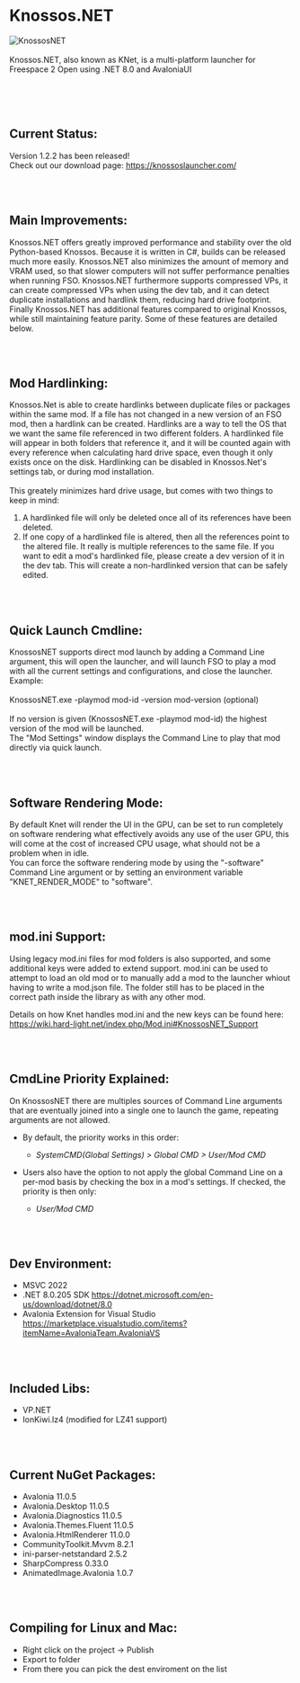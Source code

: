 # Knossos.NET<br />
![KnossosNET](https://i.imgur.com/HGmL9iI.png)
<br />
<br />
Knossos.NET, also known as KNet, is a multi-platform launcher for Freespace 2 Open using .NET 8.0 and AvaloniaUI<br />
<br />

<br /><br />
## **Current Status:**<br />
Version 1.2.2 has been released!<br />
Check out our download page: https://knossoslauncher.com/<br />

<br /><br />
## **Main Improvements:**<br />
Knossos.NET offers greatly improved performance and stability over the old Python-based Knossos.  Because it is written in C#, builds can be released much more easily.  Knossos.NET also minimizes the amount of memory and VRAM used, so that slower computers will not suffer performance penalties when running FSO.  Knossos.NET furthermore supports compressed VPs, it can create compressed VPs when using the dev tab, and it can detect duplicate installations and hardlink them, reducing hard drive footprint. Finally Knossos.NET has additional features compared to original Knossos, while still maintaining feature parity.  Some of these features are detailed below.

<br /><br />
## **Mod Hardlinking:**<br />
Knossos.Net is able to create hardlinks between duplicate files or packages within the same mod.  If a file has not changed in a new version of an FSO mod, then a hardlink can be created.  Hardlinks are a way to tell the OS that we want the same file referenced in two different folders.  A hardlinked file will appear in both folders that reference it, and it will be counted again with every reference when calculating hard drive space, even though it only exists once on the disk.  Hardlinking can be disabled in Knossos.Net's settings tab, or during mod installation.
<br /><br />
This greately minimizes hard drive usage, but comes with two things to keep in mind: 
<br />
1) A hardlinked file will only be deleted once all of its references have been deleted.
2) If one copy of a hardlinked file is altered, then all the references point to the altered file. It really is multiple references to the same file.  If you want to edit a mod's hardlinked file, please create a dev version of it in the dev tab.  This will create a non-hardlinked version that can be safely edited.

<br /><br />
## **Quick Launch Cmdline:**<br />
KnossosNET supports direct mod launch by adding a Command Line argument, this will open the launcher, and will launch FSO to play a mod with all the current settings and configurations, and close the launcher.<br />
Example:<br />
<br />
KnossosNET.exe -playmod mod-id -version mod-version (optional)<br />
<br />
If no version is given (KnossosNET.exe -playmod mod-id) the highest version of the mod will be launched.<br />
The "Mod Settings" window displays the Command Line to play that mod directly via quick launch.<br />

<br /><br />
## **Software Rendering Mode:**<br />
By default Knet will render the UI in the GPU, can be set to run completely on software rendering what effectively avoids any use of the user GPU, this will come at the cost of increased CPU usage, what should not be a problem when in idle.
<br />
You can force the software rendering mode by using the "-software" Command Line argument or by setting an environment variable "KNET_RENDER_MODE" to "software".

<br /><br />
## **mod.ini Support:**<br />
Using legacy mod.ini files for mod folders is also supported, and some additional keys were added to extend support. mod.ini can be used to attempt to load an old mod or to manually add a mod to the launcher whiout having to write a mod.json file. The folder still has to be placed in the correct path inside the library as with any other mod.<br />

Details on how Knet handles mod.ini and the new keys can be found here:<br />
https://wiki.hard-light.net/index.php/Mod.ini#KnossosNET_Support<br />

<br /><br />
## **CmdLine Priority Explained:**<br />
On KnossosNET there are multiples sources of Command Line arguments that are eventually joined into a single one to launch the game, repeating arguments are not allowed.<br />

- By default, the priority works in this order:<br />
  - _SystemCMD(Global Settings) > Global CMD > User/Mod CMD_

- Users also have the option to not apply the global Command Line on a per-mod basis by checking the box in a mod's settings. If checked, the priority is then only: <br />
  - _User/Mod CMD_


<br /><br />
## **Dev Environment:**<br />
- MSVC 2022<br />
- .NET 8.0.205 SDK https://dotnet.microsoft.com/en-us/download/dotnet/8.0<br />
- Avalonia Extension for Visual Studio https://marketplace.visualstudio.com/items?itemName=AvaloniaTeam.AvaloniaVS<br />

<br /><br />
## **Included Libs:**<br />
- VP.NET<br />
- IonKiwi.lz4 (modified for LZ41 support)<br />

<br /><br />
## **Current NuGet Packages:**<br />
- Avalonia 11.0.5<br />
- Avalonia.Desktop 11.0.5<br />
- Avalonia.Diagnostics 11.0.5<br />
- Avalonia.Themes.Fluent 11.0.5<br />
- Avalonia.HtmlRenderer 11.0.0<br />
- CommunityToolkit.Mvvm 8.2.1<br />
- ini-parser-netstandard 2.5.2<br />
- SharpCompress 0.33.0<br />
- AnimatedImage.Avalonia 1.0.7<br />

<br /><br />
## **Compiling for Linux and Mac:**<br />
- Right click on the project -> Publish<br />
- Export to folder<br />
- From there you can pick the dest enviroment on the list<br />
